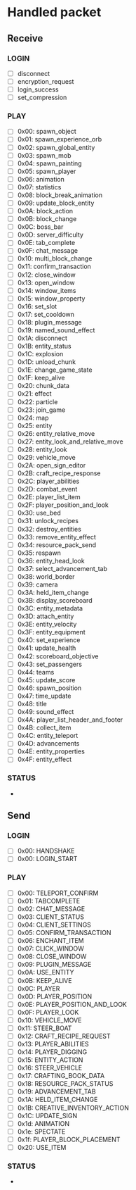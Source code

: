 # Handled packet
## Receive
### LOGIN
- [ ] disconnect
- [ ] encryption_request
- [ ] login_success
- [ ] set_compression

### PLAY
- [ ] 0x00: spawn_object
- [ ] 0x01: spawn_experience_orb
- [ ] 0x02: spawn_global_entity
- [ ] 0x03: spawn_mob
- [ ] 0x04: spawn_painting
- [ ] 0x05: spawn_player
- [ ] 0x06: animation
- [ ] 0x07: statistics
- [ ] 0x08: block_break_animation
- [ ] 0x09: update_block_entity
- [ ] 0x0A: block_action
- [ ] 0x0B: block_change
- [ ] 0x0C: boss_bar
- [ ] 0x0D: server_difficulty
- [ ] 0x0E: tab_complete
- [ ] 0x0F: chat_message
- [ ] 0x10: multi_block_change
- [ ] 0x11: confirm_transaction
- [ ] 0x12: close_window
- [ ] 0x13: open_window
- [ ] 0x14: window_items
- [ ] 0x15: window_property
- [ ] 0x16: set_slot
- [ ] 0x17: set_cooldown
- [ ] 0x18: plugin_message
- [ ] 0x19: named_sound_effect
- [ ] 0x1A: disconnect
- [ ] 0x1B: entity_status
- [ ] 0x1C: explosion
- [ ] 0x1D: unload_chunk
- [ ] 0x1E: change_game_state
- [ ] 0x1F: keep_alive
- [ ] 0x20: chunk_data
- [ ] 0x21: effect
- [ ] 0x22: particle
- [ ] 0x23: join_game
- [ ] 0x24: map
- [ ] 0x25: entity
- [ ] 0x26: entity_relative_move
- [ ] 0x27: entity_look_and_relative_move
- [ ] 0x28: entity_look
- [ ] 0x29: vehicle_move
- [ ] 0x2A: open_sign_editor
- [ ] 0x2B: craft_recipe_response
- [ ] 0x2C: player_abilities
- [ ] 0x2D: combat_event
- [ ] 0x2E: player_list_item
- [ ] 0x2F: player_position_and_look
- [ ] 0x30: use_bed
- [ ] 0x31: unlock_recipes
- [ ] 0x32: destroy_entities
- [ ] 0x33: remove_entity_effect
- [ ] 0x34: resource_pack_send
- [ ] 0x35: respawn
- [ ] 0x36: entity_head_look
- [ ] 0x37: select_advancement_tab
- [ ] 0x38: world_border
- [ ] 0x39: camera
- [ ] 0x3A: held_item_change
- [ ] 0x3B: display_scoreboard
- [ ] 0x3C: entity_metadata
- [ ] 0x3D: attach_entity
- [ ] 0x3E: entity_velocity
- [ ] 0x3F: entity_equipment
- [ ] 0x40: set_experience
- [ ] 0x41: update_health
- [ ] 0x42: scoreboard_objective
- [ ] 0x43: set_passengers
- [ ] 0x44: teams
- [ ] 0x45: update_score
- [ ] 0x46: spawn_position
- [ ] 0x47: time_update
- [ ] 0x48: title
- [ ] 0x49: sound_effect
- [ ] 0x4A: player_list_header_and_footer
- [ ] 0x4B: collect_item
- [ ] 0x4C: entity_teleport
- [ ] 0x4D: advancements
- [ ] 0x4E: entity_properties
- [ ] 0x4F: entity_effect

### STATUS
- 

## Send
### LOGIN
- [ ] 0x00: HANDSHAKE
- [ ] 0x00: LOGIN_START

### PLAY
- [ ] 0x00: TELEPORT_CONFIRM
- [ ] 0x01: TABCOMPLETE
- [ ] 0x02: CHAT_MESSAGE
- [ ] 0x03: CLIENT_STATUS
- [ ] 0x04: CLIENT_SETTINGS
- [ ] 0x05: CONFIRM_TRANSACTION
- [ ] 0x06: ENCHANT_ITEM
- [ ] 0x07: CLICK_WINDOW
- [ ] 0x08: CLOSE_WINDOW
- [ ] 0x09: PLUGIN_MESSAGE
- [ ] 0x0A: USE_ENTITY
- [ ] 0x0B: KEEP_ALIVE
- [ ] 0x0C: PLAYER
- [ ] 0x0D: PLAYER_POSITION
- [ ] 0x0E: PLAYER_POSITION_AND_LOOK
- [ ] 0x0F: PLAYER_LOOK
- [ ] 0x10: VEHICLE_MOVE
- [ ] 0x11: STEER_BOAT
- [ ] 0x12: CRAFT_RECIPE_REQUEST
- [ ] 0x13: PLAYER_ABILITIES
- [ ] 0x14: PLAYER_DIGGING
- [ ] 0x15: ENTITY_ACTION
- [ ] 0x16: STEER_VEHICLE
- [ ] 0x17: CRAFTING_BOOK_DATA
- [ ] 0x18: RESOURCE_PACK_STATUS
- [ ] 0x19: ADVANCEMENT_TAB
- [ ] 0x1A: HELD_ITEM_CHANGE
- [ ] 0x1B: CREATIVE_INVENTORY_ACTION
- [ ] 0x1C: UPDATE_SIGN
- [ ] 0x1d: ANIMATION
- [ ] 0x1e: SPECTATE
- [ ] 0x1f: PLAYER_BLOCK_PLACEMENT
- [ ] 0x20: USE_ITEM

### STATUS
-